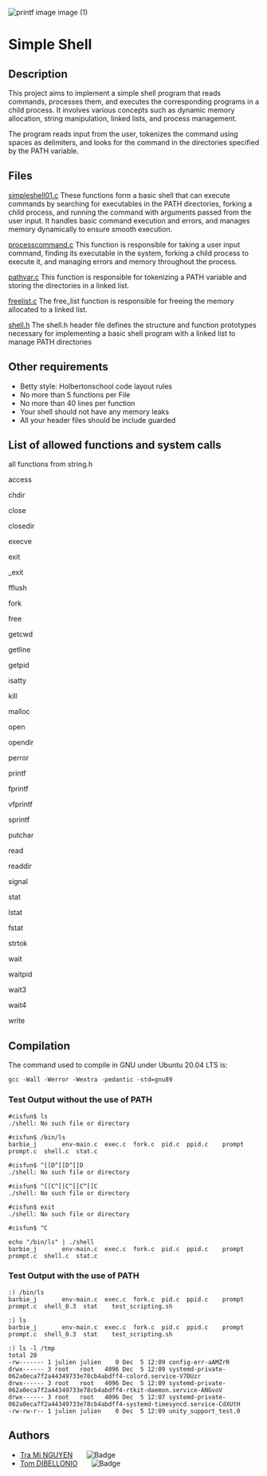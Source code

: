 ![printf image image (1)](https://pbs.twimg.com/media/Gg38_ALWMAAViIZ?format=jpg&name=medium)

# **Simple Shell**

## Description
This project aims to implement a simple shell program that reads commands, processes them, and executes the corresponding programs in a child process. It involves various concepts such as dynamic memory allocation, string manipulation, linked lists, and process management.

The program reads input from the user, tokenizes the command using spaces as delimiters, and looks for the command in the directories specified by the PATH variable.

## Files
[simpleshell01.c](https://github.com/tramiNGY/holbertonschool-simple_shell/blob/main/simpleshell01.c)
These functions form a basic shell that can execute commands by searching for executables in the PATH directories, forking a child process, and running the command with arguments passed from the user input. It handles basic command execution and errors, and manages memory dynamically to ensure smooth execution.

[processcommand.c](https://github.com/tramiNGY/holbertonschool-simple_shell/blob/main/processcommand.c)
This function is responsible for taking a user input command, finding its executable in the system, forking a child process to execute it, and managing errors and memory throughout the process.

[pathvar.c](https://github.com/tramiNGY/holbertonschool-simple_shell/blob/main/pathvar.c)
This function is responsible for tokenizing a PATH variable and storing the directories in a linked list.

[freelist.c](https://github.com/tramiNGY/holbertonschool-simple_shell/blob/main/freelist.c)
The free_list function is responsible for freeing the memory allocated to a linked list.

[shell.h](https://github.com/tramiNGY/holbertonschool-simple_shell/blob/main/shell.h)
The shell.h header file defines the structure and function prototypes necessary for implementing a basic shell program with a linked list to manage PATH directories

## Other requirements
- Betty style: Holbertonschool code layout rules
- No more than 5 functions per File
- No more than 40 lines per function
- Your shell should not have any memory leaks
- All your header files should be include guarded

## List of allowed functions and system calls
all functions from string.h

access 

chdir 

close 

closedir 

execve 

exit 

_exit 

fflush 

fork 

free 

getcwd 

getline 

getpid 

isatty 

kill 

malloc 

open 

opendir 

perror 

printf 

fprintf 

vfprintf 

sprintf 

putchar 

read 

readdir 

signal 

stat 

lstat 

fstat 

strtok 

wait 

waitpid 

wait3 

wait4

write

## Compilation
The command used to compile in GNU under Ubuntu 20.04 LTS is:
```
gcc -Wall -Werror -Wextra -pedantic -std=gnu89
```
### Test Output without the use of PATH
```
#cisfun$ ls
./shell: No such file or directory
```
```
#cisfun$ /bin/ls
barbie_j       env-main.c  exec.c  fork.c  pid.c  ppid.c    prompt   prompt.c  shell.c  stat.c
```
```
#cisfun$ ^[[D^[[D^[[D
./shell: No such file or directory
```
```
#cisfun$ ^[[C^[[C^[[C^[[C
./shell: No such file or directory
```
```
#cisfun$ exit
./shell: No such file or directory
```
```
#cisfun$ ^C
```
```
echo "/bin/ls" | ./shell
barbie_j       env-main.c  exec.c  fork.c  pid.c  ppid.c    prompt   prompt.c  shell.c  stat.c
```
### Test Output with the use of PATH
```
:) /bin/ls
barbie_j       env-main.c  exec.c  fork.c  pid.c  ppid.c    prompt   prompt.c  shell_0.3  stat    test_scripting.sh
```
```
:) ls
barbie_j       env-main.c  exec.c  fork.c  pid.c  ppid.c    prompt   prompt.c  shell_0.3  stat    test_scripting.sh
```
```
:) ls -l /tmp 
total 20
-rw------- 1 julien julien    0 Dec  5 12:09 config-err-aAMZrR
drwx------ 3 root   root   4096 Dec  5 12:09 systemd-private-062a0eca7f2a44349733e78cb4abdff4-colord.service-V7DUzr
drwx------ 3 root   root   4096 Dec  5 12:09 systemd-private-062a0eca7f2a44349733e78cb4abdff4-rtkit-daemon.service-ANGvoV
drwx------ 3 root   root   4096 Dec  5 12:07 systemd-private-062a0eca7f2a44349733e78cb4abdff4-systemd-timesyncd.service-CdXUtH
-rw-rw-r-- 1 julien julien    0 Dec  5 12:09 unity_support_test.0
```
## Authors
- [Tra Mi NGUYEN](https://github.com/tramiNGY)&nbsp;&nbsp;&nbsp;&nbsp;&nbsp;&nbsp;&nbsp;![Badge](https://badgen.net/badge/icon/github?icon=github&label)
- [Tom DIBELLONIO](https://github.com/totomus83)&nbsp;&nbsp;&nbsp;&nbsp;&nbsp;&nbsp;&nbsp;![Badge](https://badgen.net/badge/icon/github?icon=github&label)
